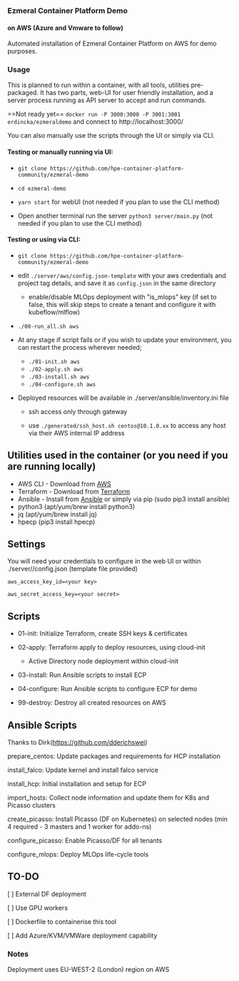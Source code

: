 ### Ezmeral Container Platform Demo

#### on AWS (Azure and Vmware to follow)

Automated installation of Ezmeral Container Platform on AWS for demo purposes.

### Usage

This is planned to run within a container, with all tools, utilities pre-packaged. It has two parts, web-UI for user friendly installation, and a server process running as API server to accept and run commands.

==Not ready yet== ```docker run -P 3000:3000 -P 3001:3001 erdincka/ezmeraldemo``` 
and connect to http://localhost:3000/


You can also manually use the scripts through the UI or simply via CLI.

#### Testing or manually running via UI:
- ```git clone https://github.com/hpe-container-platform-community/ezmeral-demo```

- ```cd ezmeral-demo```

- ```yarn start``` for webUI (not needed if you plan to use the CLI method)

- Open another terminal run the server ```python3 server/main.py``` (not needed if you plan to use the CLI method)

#### Testing or using via CLI:
- ```git clone https://github.com/hpe-container-platform-community/ezmeral-demo```

- edit `./server/aws/config.json-template` with your aws credentials and project tag details, and save it as `config.json` in the same directory

  - enable/disable MLOps deployment with "is_mlops" key (if set to false, this will skip steps to create a tenant and configure it with kubeflow/mlflow)

- ```./00-run_all.sh aws```

- At any stage if script fails or if you wish to update your environment, you can restart the process wherever needed;

  - `./01-init.sh aws`
  - `./02-apply.sh aws`
  - `./03-install.sh aws`
  - `./04-configure.sh aws`

- Deployed resources will be available in ./server/ansible/inventory.ini file

  - ssh access only through gateway
  
  - use `./generated/ssh_host.sh centos@10.1.0.xx` to access any host via their AWS internal IP address

## Utilities used in the container (or you need if you are running locally)
* AWS CLI - Download from [AWS](https://docs.aws.amazon.com/cli/latest/userguide/getting-started-install.html)
* Terraform - Download from [Terraform](https://www.terraform.io/downloads.html)
* Ansible - Install from [Ansible](https://docs.ansible.com/ansible/latest/installation_guide/intro_installation.html) or simply via pip (sudo pip3 install ansible)
* python3 (apt/yum/brew install python3)
* jq (apt/yum/brew install jq)
* hpecp (pip3 install hpecp)

## Settings
You will need your credentials to configure in the web UI or within ./server/<provider>/config.json (template file provided)

```
aws_access_key_id=<your key>

aws_secret_access_key=<your secret>
```

## Scripts

* 01-init: Initialize Terraform, create SSH keys & certificates
* 02-apply: Terraform apply to deploy resources, using cloud-init
  - Active Directory node deployment within cloud-init
* 03-install: Run Ansible scripts to install ECP
* 04-configure: Run Ansible scripts to configure ECP for demo

* 99-destroy: Destroy all created resources on AWS


## Ansible Scripts
Thanks to Dirk(https://github.com/dderichswei)

prepare_centos: Update packages and requirements for HCP installation

install_falco: Update kernel and install falco service

install_hcp: Initial installation and setup for ECP

import_hosts: Collect node information and update them for K8s and Picasso clusters

create_picasso: Install Picasso (DF on Kubernetes) on selected nodes (min 4 required - 3 masters and 1 worker for addo-ns)

configure_picasso: Enable Picasso/DF for all tenants

configure_mlops: Deploy MLOps life-cycle tools

## TO-DO
[ ] External DF deployment

[ ] Use GPU workers

[ ] Dockerfile to containerise this tool

[ ] Add Azure/KVM/VMWare deployment capability

### Notes

Deployment uses EU-WEST-2 (London) region on AWS
